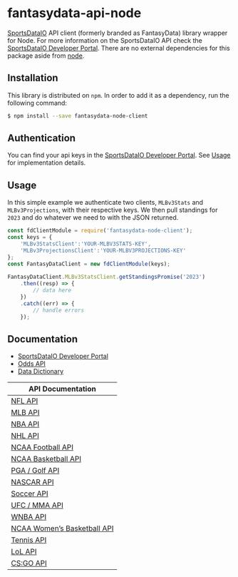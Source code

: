 # fantasydata-api-node
[SportsDataIO](https://sportsdata.io) API client (formerly branded as FantasyData) library wrapper for Node. For more information on the SportsDataIO API check the [SportsDataIO Developer Portal](https://sportsdata.io/developers). There are no external dependencies for this package aside from [node](https://nodejs.org/).

## Installation
This library is distributed on `npm`. In order to add it as a dependency, run the following command:

``` sh
$ npm install --save fantasydata-node-client
```

## Authentication
You can find your api keys in the [SportsDataIO Developer Portal](https://sportsdata.io/developers). See [Usage](#usage) for implementation details.

## Usage
In this simple example we authenticate two clients, `MLBv3Stats` and `MLBv3Projections`, with their respective keys. We then pull standings for `2023` and do whatever we need to with the JSON returned.
``` js
const fdClientModule = require('fantasydata-node-client');
const keys = {
    'MLBv3StatsClient':'YOUR-MLBV3STATS-KEY',
    'MLBv3ProjectionsClient':'YOUR-MLBV3PROJECTIONS-KEY'
};
const FantasyDataClient = new fdClientModule(keys);
    
FantasyDataClient.MLBv3StatsClient.getStandingsPromise('2023')
    .then((resp) => {
        // data here
    })
    .catch((err) => {
        // handle errors
    });
```

## Documentation
* [SportsDataIO Developer Portal](https://sportsdata.io/developers)
* [Odds API](https://sportsdata.io/live-odds-api)
* [Data Dictionary](https://sportsdata.io/developers/data-dictionary/nfl)

 API Documentation                                                                 |
|----------------------------------------------------------------------------------------|
| [NFL API](https://sportsdata.io/developers/api-documentation/nfl)                      |
| [MLB API](https://sportsdata.io/developers/api-documentation/mlb)                      |
| [NBA API](https://sportsdata.io/developers/api-documentation/nba)                      |
| [NHL API](https://sportsdata.io/developers/api-documentation/nhl)                      |
| [NCAA Football API](https://sportsdata.io/developers/api-documentation/ncaa-football)  |
| [NCAA Basketball API](https://sportsdata.io/developers/api-documentation/ncaa-basketball) |
| [PGA / Golf API](https://sportsdata.io/developers/api-documentation/golf)                |
| [NASCAR API](https://sportsdata.io/developers/api-documentation/nascar)                |
| [Soccer API](https://sportsdata.io/developers/api-documentation/soccer)                |
| [UFC / MMA API](https://sportsdata.io/developers/api-documentation/mma)                      |
| [WNBA API](https://sportsdata.io/developers/api-documentation/wnba)                    |
| [NCAA Women’s Basketball API](https://sportsdata.io/developers/api-documentation/ncaa-womens-basketball) |
| [Tennis API](https://sportsdata.io/developers/api-documentation/tennis)                |
| [LoL API](https://sportsdata.io/developers/api-documentation/lol)                      |
| [CS:GO API](https://sportsdata.io/developers/api-documentation/csgo)                   |
